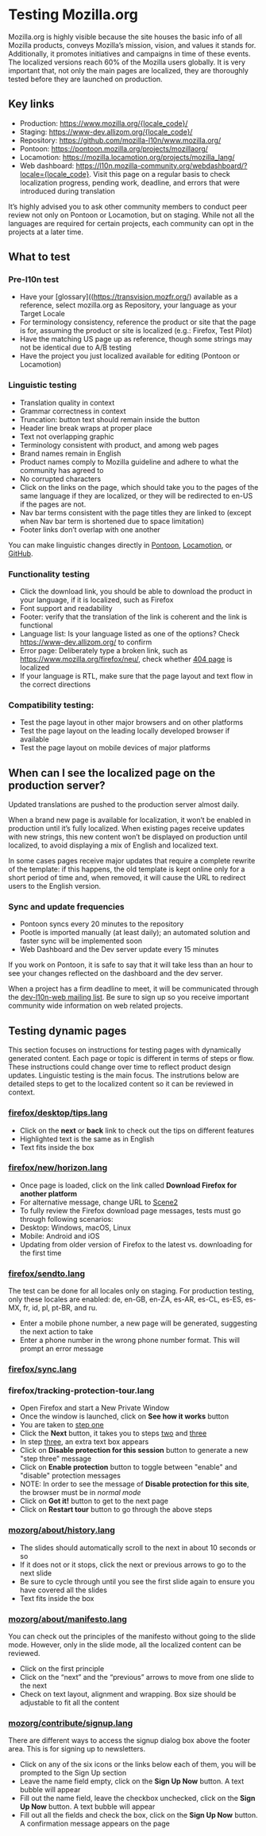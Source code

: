 # Testing Mozilla.org

Mozilla.org is highly visible because the site houses the basic info of all Mozilla products, conveys Mozilla’s mission, vision, and values it stands for. Additionally, it promotes initiatives and campaigns in time of these events. The localized versions reach 60% of the Mozilla users globally. It is very important that, not only the main pages are localized, they are thoroughly tested before they are launched on production.

## Key links
* Production: https://www.mozilla.org/{locale_code}/
* Staging: https://www-dev.allizom.org/{locale_code}/
* Repository: https://github.com/mozilla-l10n/www.mozilla.org/
* Pontoon: https://pontoon.mozilla.org/projects/mozillaorg/
* Locamotion: https://mozilla.locamotion.org/projects/mozilla_lang/
* Web dashboard: https://l10n.mozilla-community.org/webdashboard/?locale={locale_code}. Visit this page on a regular basis to check localization progress, pending work, deadline, and errors that were introduced during translation

It’s highly advised you to ask other community members to conduct peer review not only on Pontoon or Locamotion, but on staging. While not all the languages are required for certain projects, each community can opt in the projects at a later time.

## What to test

### Pre-l10n test
* Have your [glossary]((https://transvision.mozfr.org/) available as a reference, select mozilla.org as Repository, your language as your Target Locale
* For terminology consistency, reference the product or site that the page is for, assuming the product or site is localized (e.g.: Firefox, Test Pilot)
* Have the matching US page up as reference, though some strings may not be identical due to A/B testing
* Have the project you just localized available for editing (Pontoon or Locamotion)

### Linguistic testing
* Translation quality in context
* Grammar correctness in context
* Truncation: button text should remain inside the button
* Header line break wraps at proper place
* Text not overlapping graphic
* Terminology consistent with product, and among web pages
* Brand names remain in English
* Product names comply to Mozilla guideline and adhere to what the community has agreed to
* No corrupted characters
* Click on the links on the page, which should take you to the pages of the same language if they are localized, or they will be redirected to en-US if the pages are not.
* Nav bar terms consistent with the page titles they are linked to (except when Nav bar term is shortened due to space limitation)
* Footer links don’t overlap with one another

You can make linguistic changes directly in [Pontoon](https://pontoon.mozilla.org/projects/mozillaorg/), [Locamotion](https://mozilla.locamotion.org/projects/mozilla_lang/), or [GitHub](https://github.com/mozilla-l10n/www.mozilla.org/).

### Functionality testing
* Click the download link, you should be able to download the product in your language, if it is localized, such as Firefox
* Font support and readability
* Footer: verify that the translation of the link is coherent and the link is functional
* Language list: Is your language listed as one of the options? Check https://www-dev.allizom.org/ to confirm
* Error page: Deliberately type a broken link, such as https://www.mozilla.org/firefox/neu/, check whether [404 page](https://www-dev.allizom.org/404/) is localized
* If your language is RTL, make sure that the page layout and text flow in the correct directions

### Compatibility testing:
* Test the page layout in other major browsers and on other platforms
* Test the page layout on the leading locally developed browser if available
* Test the page layout on mobile devices of major platforms

## When can I see the localized page on the production server?

Updated translations are pushed to the production server almost daily.

When a brand new page is available for localization, it won’t be enabled in production until it’s fully localized. When existing pages receive updates with new strings, this new content won’t be displayed on production until localized, to avoid displaying a mix of English and localized text.

In some cases pages receive major updates that require a complete rewrite of the template: if this happens, the old template is kept online only for a short period of time and, when removed, it will cause the URL to redirect users to the English version.

### Sync and update frequencies
* Pontoon syncs every 20 minutes to the repository
* Pootle is imported manually (at least daily); an automated solution and faster sync will be implemented soon
* Web Dashboard and the Dev server update every 15 minutes

If you work on Pontoon, it is safe to say that it will take less than an hour to see your changes reflected on the dashboard and the dev server.

When a project has a firm deadline to meet, it will be communicated through the [dev-l10n-web mailing list](https://lists.mozilla.org/listinfo/dev-l10n-web). Be sure to sign up so you receive important community wide information on web related projects.

## Testing dynamic pages
This section focuses on instructions for testing pages with dynamically generated content. Each page or topic is different in terms of steps or flow. These instructions could change over time to reflect product design updates. Linguistic testing is the main focus. The instrutions below are detailed steps to get to the localized content so it can be reviewed in context.

### [firefox/desktop/tips.lang](https://www.mozilla.org/firefox/desktop/tips/)   
* Click on the **next** or **back** link to check out the tips on different features
* Highlighted text is the same as in English
* Text fits inside the box

### [firefox/new/horizon.lang](https://www.mozilla.org/firefox/new/)
* Once page is loaded, click on the link called **Download Firefox for another platform**
* For alternative message, change URL to [Scene2](https://www.mozilla.org/firefox/new/?scene=2)
* To fully review the Firefox download page messages, tests must go through following scenarios:
 * Desktop: Windows, macOS, Linux
 * Mobile: Android and iOS
 * Updating from older version of Firefox to the latest vs. downloading for the first time

### [firefox/sendto.lang](https://www-dev.allizom.org/styleguide/docs/send-to-device/)
The test can be done for all locales only on staging. For production testing, only these locales are enabled: de, en-GB, en-ZA, es-AR, es-CL, es-ES, es-MX, fr, id, pl, pt-BR, and ru.
* Enter a mobile phone number, a new page will be generated, suggesting the next action to take
* Enter a phone number in the wrong phone number format. This will prompt an error message

### [firefox/sync.lang](https://www.mozilla.org/firefox/sync/) 

### firefox/tracking-protection-tour.lang
* Open Firefox and start a New Private Window
* Once the window is launched, click on **See how it works** button
* You are taken to [step one](https://www.mozilla.org/firefox/51.0.1/tracking-protection/start/?step=1)
* Click the **Next** button, it takes you to steps [two](https://www.mozilla.org/firefox/51.0.1/tracking-protection/start/?step=2) and [three](https://www.mozilla.org/firefox/51.0.1/tracking-protection/start/?step=3)
* In step [three](https://www.mozilla.org/firefox/51.0.1/tracking-protection/start/?step=3), an extra text box appears 
* Click on **Disable protection for this session** button to generate a new "step three" message  
* Click on **Enable protection** button to toggle between "enable" and "disable" protection messages
 * NOTE: In order to see the message of **Disable protection for this site**, the browser must be in _normal mode_
* Click on **Got it!** button to get to the next page
* Click on **Restart tour** button to go through the above steps  

### [mozorg/about/history.lang](https://www.mozilla.org/about/history/)
* The slides should automatically scroll to the next in about 10 seconds or so 
* If it does not or it stops, click the next or previous arrows to go to the next slide
* Be sure to cycle through until you see the first slide again to ensure you have covered all the slides
* Text fits inside the box
 
### [mozorg/about/manifesto.lang](https://www.mozilla.org/about/manifesto/)
You can check out the principles of the manifesto without going to the slide mode. However, only in the slide mode, all the localized content can be reviewed.
* Click on the first principle
* Click on the “next” and the “previous” arrows to move from one slide to the next
* Check on text layout, alignment and wrapping. Box size should be adjustable to fit all the content

### [mozorg/contribute/signup.lang](https://www.mozilla.org/)
There are different ways to access the signup dialog box above the footer area. This is for signing up to newsletters. 
* Click on any of the six icons or the links below each of them, you will be prompted to the Sign Up section
* Leave the name field empty, click on the **Sign Up Now** button. A text bubble will appear
* Fill out the name field, leave the checkbox unchecked, click on the **Sign Up Now** button. A text bubble will appear
* Fill out all the fields and check the box, click on the **Sign Up Now** button. A confirmation message appears on the page

